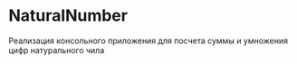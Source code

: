 # NaturalNumber

Реализация консольного приложения для посчета суммы и умножения цифр натурального чила
